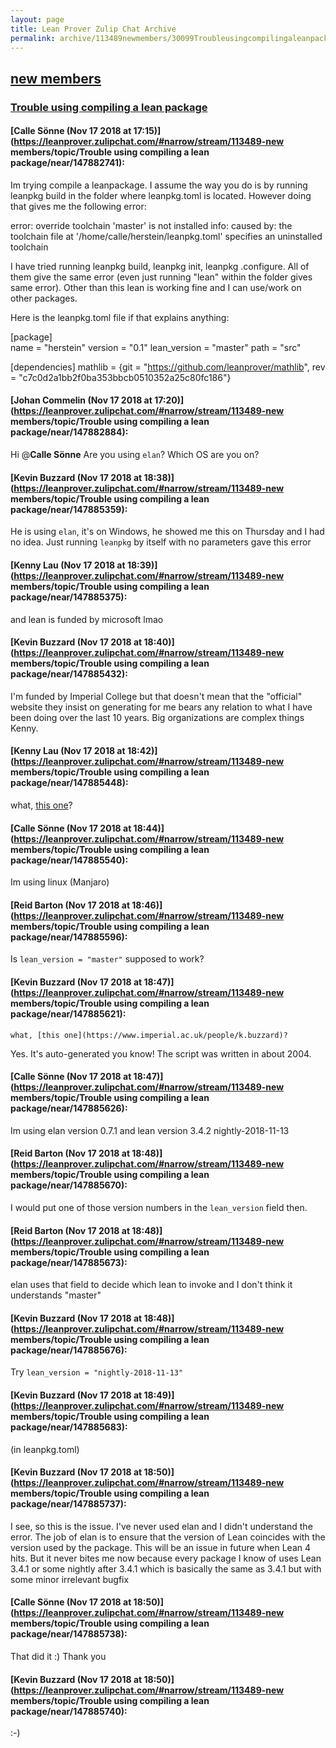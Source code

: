 ```yaml
---
layout: page
title: Lean Prover Zulip Chat Archive 
permalink: archive/113489newmembers/30099Troubleusingcompilingaleanpackage.html
---
```


## [new members](index.html)
### [Trouble using compiling a lean package](30099Troubleusingcompilingaleanpackage.html)

#### [Calle Sönne (Nov 17 2018 at 17:15)](https://leanprover.zulipchat.com/#narrow/stream/113489-new members/topic/Trouble using compiling a lean package/near/147882741):
Im trying compile a leanpackage. I assume the way you do is by running leanpkg build in the folder where leanpkg.toml is located. However doing that gives me the following error:

error: override toolchain 'master' is not installed
info: caused by: the toolchain file at '/home/calle/herstein/leanpkg.toml' specifies an uninstalled toolchain

I have tried running leanpkg build, leanpkg init, leanpkg .configure. All of them give the same error (even just running "lean" within the folder gives same error). Other than this lean is working fine and I can use/work on other packages.

Here is the leanpkg.toml file if that explains anything:

[package]                                                                                                                                                                                
name = "herstein"
version = "0.1"
lean_version = "master"
path = "src"

[dependencies]
mathlib = {git = "https://github.com/leanprover/mathlib", rev = "c7c0d2a1bb2f0ba353bbcb0510352a25c80fc186"}

#### [Johan Commelin (Nov 17 2018 at 17:20)](https://leanprover.zulipchat.com/#narrow/stream/113489-new members/topic/Trouble using compiling a lean package/near/147882884):
Hi @**Calle Sönne** Are you using `elan`? Which OS are you on?

#### [Kevin Buzzard (Nov 17 2018 at 18:38)](https://leanprover.zulipchat.com/#narrow/stream/113489-new members/topic/Trouble using compiling a lean package/near/147885359):
He is using `elan`, it's on Windows, he showed me this on Thursday and I had no idea. Just running `leanpkg` by itself with no parameters gave this error

#### [Kenny Lau (Nov 17 2018 at 18:39)](https://leanprover.zulipchat.com/#narrow/stream/113489-new members/topic/Trouble using compiling a lean package/near/147885375):
and lean is funded by microsoft lmao

#### [Kevin Buzzard (Nov 17 2018 at 18:40)](https://leanprover.zulipchat.com/#narrow/stream/113489-new members/topic/Trouble using compiling a lean package/near/147885432):
I'm funded by Imperial College but that doesn't mean that the "official" website they insist on generating for me bears any relation to what I have been doing over the last 10 years. Big organizations are complex things Kenny.

#### [Kenny Lau (Nov 17 2018 at 18:42)](https://leanprover.zulipchat.com/#narrow/stream/113489-new members/topic/Trouble using compiling a lean package/near/147885448):
what, [this one](https://www.imperial.ac.uk/people/k.buzzard)?

#### [Calle Sönne (Nov 17 2018 at 18:44)](https://leanprover.zulipchat.com/#narrow/stream/113489-new members/topic/Trouble using compiling a lean package/near/147885540):
Im using linux (Manjaro)

#### [Reid Barton (Nov 17 2018 at 18:46)](https://leanprover.zulipchat.com/#narrow/stream/113489-new members/topic/Trouble using compiling a lean package/near/147885596):
Is `lean_version = "master"` supposed to work?

#### [Kevin Buzzard (Nov 17 2018 at 18:47)](https://leanprover.zulipchat.com/#narrow/stream/113489-new members/topic/Trouble using compiling a lean package/near/147885621):
```quote
what, [this one](https://www.imperial.ac.uk/people/k.buzzard)?
```
 Yes. It's auto-generated you know! The script was written in about 2004.

#### [Calle Sönne (Nov 17 2018 at 18:47)](https://leanprover.zulipchat.com/#narrow/stream/113489-new members/topic/Trouble using compiling a lean package/near/147885626):
Im using elan version 0.7.1 and lean version 3.4.2 nightly-2018-11-13

#### [Reid Barton (Nov 17 2018 at 18:48)](https://leanprover.zulipchat.com/#narrow/stream/113489-new members/topic/Trouble using compiling a lean package/near/147885670):
I would put one of those version numbers in the `lean_version` field then.

#### [Reid Barton (Nov 17 2018 at 18:48)](https://leanprover.zulipchat.com/#narrow/stream/113489-new members/topic/Trouble using compiling a lean package/near/147885673):
elan uses that field to decide which lean to invoke and I don't think it understands "master"

#### [Kevin Buzzard (Nov 17 2018 at 18:48)](https://leanprover.zulipchat.com/#narrow/stream/113489-new members/topic/Trouble using compiling a lean package/near/147885676):
Try `lean_version = "nightly-2018-11-13"`

#### [Kevin Buzzard (Nov 17 2018 at 18:49)](https://leanprover.zulipchat.com/#narrow/stream/113489-new members/topic/Trouble using compiling a lean package/near/147885683):
(in leanpkg.toml)

#### [Kevin Buzzard (Nov 17 2018 at 18:50)](https://leanprover.zulipchat.com/#narrow/stream/113489-new members/topic/Trouble using compiling a lean package/near/147885737):
I see, so this is the issue. I've never used elan and I didn't understand the error. The job of elan is to ensure that the version of Lean coincides with the version used by the package. This will be an issue in future when Lean 4 hits. But it never bites me now because every package I know of uses Lean 3.4.1 or some nightly after 3.4.1 which is basically the same as 3.4.1 but with some minor irrelevant bugfix

#### [Calle Sönne (Nov 17 2018 at 18:50)](https://leanprover.zulipchat.com/#narrow/stream/113489-new members/topic/Trouble using compiling a lean package/near/147885738):
That did it :) Thank you

#### [Kevin Buzzard (Nov 17 2018 at 18:50)](https://leanprover.zulipchat.com/#narrow/stream/113489-new members/topic/Trouble using compiling a lean package/near/147885740):
:-)

